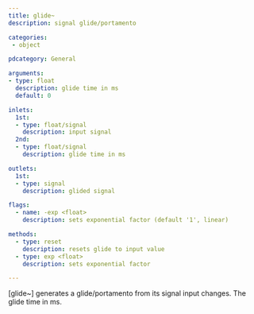 ```yaml
---
title: glide~
description: signal glide/portamento

categories:
 - object

pdcategory: General

arguments:
- type: float
  description: glide time in ms
  default: 0

inlets:
  1st:
  - type: float/signal
    description: input signal
  2nd:
  - type: float/signal
    description: glide time in ms

outlets:
  1st:
  - type: signal
    description: glided signal

flags:
  - name: -exp <float>
    description: sets exponential factor (default '1', linear)

methods:
  - type: reset
    description: resets glide to input value
  - type: exp <float>
    description: sets exponential factor

---
```


[glide~] generates a glide/portamento from its signal input changes. The glide time in ms.

